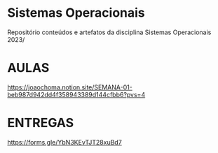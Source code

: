 # Sistemas Operacionais

Repositório conteúdos e artefatos da disciplina Sistemas Operacionais 2023/

# AULAS

https://joaochoma.notion.site/SEMANA-01-beb987d942dd4f358943389d144cfbb6?pvs=4


# ENTREGAS

https://forms.gle/YbN3KEvTJT28xuBd7
